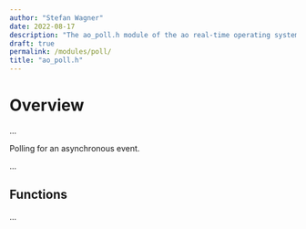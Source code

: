 ```yaml
---
author: "Stefan Wagner"
date: 2022-08-17
description: "The ao_poll.h module of the ao real-time operating system."
draft: true
permalink: /modules/poll/
title: "ao_poll.h"
---
```


# Overview

...

Polling for an asynchronous event.

...

## Functions

...
